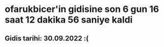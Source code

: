 # ofarukbicer'in gidisine son 6 gun 16 saat 12 dakika 56 saniye kaldi

## Gidis tarihi: 30.09.2022 :(